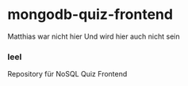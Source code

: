 # mongodb-quiz-frontend




Matthias war nicht hier
Und wird hier auch nicht sein

### leel

Repository für NoSQL Quiz Frontend